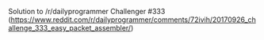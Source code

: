 Solution to /r/dailyprogrammer Challenger #333 (https://www.reddit.com/r/dailyprogrammer/comments/72ivih/20170926_challenge_333_easy_packet_assembler/)